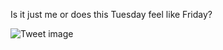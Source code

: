 Is it just me or does this Tuesday feel like Friday?


![Tweet image](/asset/crosspoast/GtF6V33bkAAj9YM.jpg)


